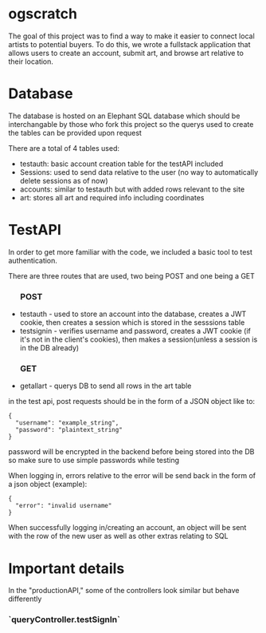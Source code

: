# ogscratch

The goal of this project was to find a way to make it easier to connect local artists to potential buyers. To do this, we wrote a fullstack application that allows users to create an account, submit art, and browse art relative to their location. 

<h1>
Database
</h1>

The database is hosted on an Elephant SQL database which should be interchangable by those who fork this project so the querys used to create the tables can be provided upon request

There are a total of 4 tables used:
  <ul>
  <li>testauth: basic account creation table for the testAPI included</li>
  <li>Sessions: used to send data relative to the user (no way to automatically delete sessions as of now)</li>
  <li>accounts: similar to testauth but with added rows relevant to the site</li>
  <li>art: stores all art and required info including coordinates</li>
  </ul>
  

<h1>TestAPI</h1>

In order to get more familiar with the code, we included a basic tool to test authentication.

There are three routes that are used, two being POST and one being a GET
  <ul>
  <h3>POST</h3>
  <li>testauth - used to store an account into the database, creates a JWT cookie, then creates a session which is stored in the sesssions table</li>
  <li>testsignin - verifies username and password, creates a JWT cookie (if it's not in the client's cookies), then makes a session(unless a session is in the DB already)</li>
  <h3>GET</h3>
  <li>getallart - querys DB to send all rows in the art table</li>
  </ul>
  
  in the test api, post requests should be in the form of a JSON object like to:
  
  ```
  {
    "username": "example_string",
    "password": "plaintext_string"
  }
  ```
  
  password will be encrypted in the backend before being stored into the DB so make sure to use simple passwords while testing
  
When logging in, errors relative to the error will be send back in the form of a json object (example):
```
{
  "error": "invalid username" 
}
```

When successfully logging in/creating an account, an object will be sent with the row of the new user as well as other extras relating to SQL

<h1>Important details</h1>

In the "productionAPI," some of the controllers look similar but behave differently

<h3>`queryController.testSignIn`</h3>

